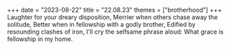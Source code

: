 +++
date = "2023-08-22"
title = "22.08.23"
themes = ["brotherhood"]
+++
Laughter for your dreary disposition,
Merrier when others chase away the solitude,
Better when in fellowship with a godly brother,
Edified by resounding clashes of iron,
I'll cry the selfsame phrase aloud:
What grace is fellowship in my home.
